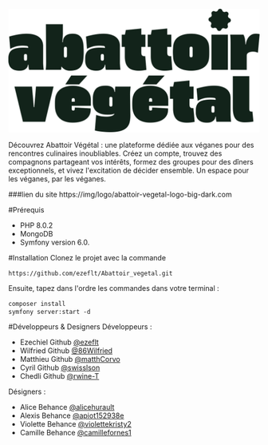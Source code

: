 ![image](./public/assets/img/logo/abattoir-vegetal-logo-big-dark.svg)

Découvrez Abattoir Végétal : une plateforme dédiée aux véganes pour des rencontres culinaires inoubliables. Créez un compte, trouvez des compagnons partageant vos intérêts, formez des groupes pour des dîners exceptionnels, et vivez l'excitation de décider ensemble. Un espace pour les véganes, par les véganes.

###lien du site https://img/logo/abattoir-vegetal-logo-big-dark.com


#Prérequis
- PHP 8.0.2
- MongoDB
- Symfony version 6.0.

#Installation
Clonez le projet avec la commande

`````
https://github.com/ezeflt/Abattoir_vegetal.git
`````
Ensuite, tapez dans l'ordre les commandes dans votre terminal :
````
composer install
symfony server:start -d
`````
#Développeurs & Designers
Développeurs :
- Ezechiel Github [@ezeflt]('https://github.com/ezeflt')
- Wilfried Github [@86Wilfried]('https://github.com/86Wilfried')
- Matthieu Github [@matthCorvo]('https://github.com/matthCorvo')
- Cyril Github [@swisslson]('https://github.com/swisslson')
- Chedli Github [@rwine-T]('https://github.com/rwine-T')

Désigners :
- Alice Behance [@alicehurault]('https://www.behance.net/alicehurault')
- Alexis Behance [@apiot152938e]('https://www.behance.net/apiot152938e')
- Violette Behance [@violettekristy2]('https://www.behance.net/violettekristy2')
- Camille Behance [@camillefornes1]('https://www.behance.net/camillefornes1')